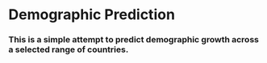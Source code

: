 # Demographic Prediction
### This is a simple attempt to predict demographic growth across a selected range of countries.